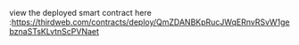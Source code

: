 view the deployed smart contract here :https://thirdweb.com/contracts/deploy/QmZDANBKpRucJWqERnvRSvW1gebznaSTsKLvtnScPVNaet
